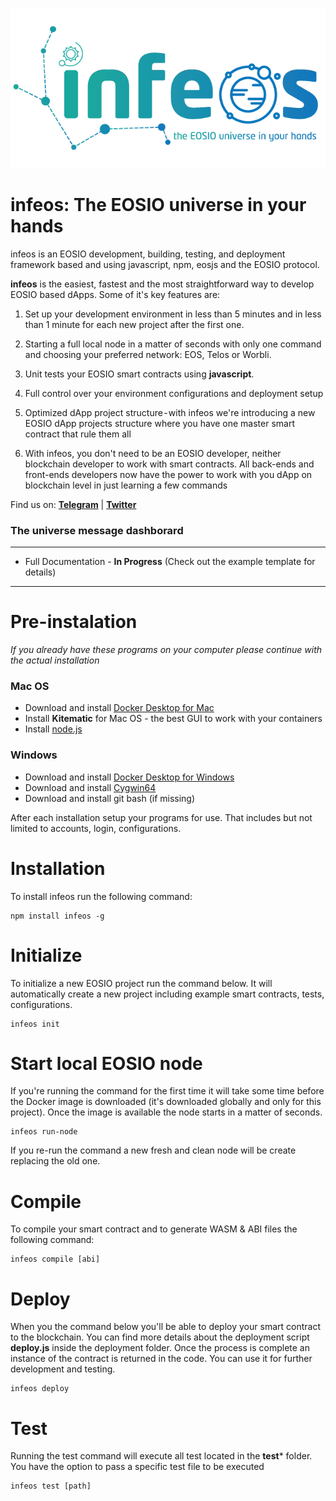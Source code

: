 <p align="center"><a href="https://t.me/infeos"><img src="infeos_logo.png" /></a></p>

# infeos: The EOSIO universe in your hands
infeos is an EOSIO development, building, testing, and deployment framework based and using javascript, npm, eosjs and the EOSIO protocol.

**infeos** is the easiest, fastest and the most straightforward way to develop EOSIO based dApps. Some of it's key features are:

1. Set up your development environment in less than 5 minutes and in less than 1 minute for each new project after the first one.
   
2. Starting a full local node in a matter of seconds with only one command and choosing your preferred network: EOS, Telos or Worbli.
   
3. Unit tests your EOSIO smart contracts using **javascript**. 
   
4. Full control over your environment configurations and deployment setup
   
5. Optimized dApp project structure - with infeos we're introducing a new EOSIO dApp projects structure where you have one master smart contract that rule them all
   
6. With infeos, you don't need to be an EOSIO developer, neither blockchain developer to work with smart contracts. All back-ends and front-ends developers now have the power to work with you dApp on blockchain level in just learning a few commands

Find us on: [**Telegram**](https://t.me/infeos) | [**Twitter**](https://twitter.com/infeos_io)

### The universe message dashborard
---
- Full Documentation - **In Progress** (Check out the example template for details)
---

# Pre-instalation
*If you already have these programs on your computer please continue with the actual installation*

### Mac OS
- Download and install [Docker Desktop for Mac](https://docs.docker.com/docker-for-mac/install/)
- Install **Kitematic** for Mac OS - the best GUI to work with your containers
- Install [node.js](https://nodejs.org/en/)

### Windows
- Download and install [Docker Desktop for Windows](https://docs.docker.com/docker-for-windows/install/)
- Download and install [Cygwin64](https://cygwin.com/install.html)
- Download and install git bash (if missing)

After each installation setup your programs for use. That includes but not limited to accounts, login, configurations.

# Installation

To install infeos run the following command:

```
npm install infeos -g
```

# Initialize

To initialize a new EOSIO project run the command below. It will automatically create a new project including example smart contracts, tests, configurations.

```
infeos init
```

# Start local EOSIO node

If you're running the command for the first time it will take some time before the Docker image is downloaded (it's downloaded globally and only for this project). Once the image is available the node starts in a matter of seconds. 

```
infeos run-node
```

If you re-run the command a new fresh and clean node will be create replacing the old one.


# Compile 

To compile your smart contract and to generate WASM & ABI files the following command:

```
infeos compile [abi]
```


# Deploy

When you the command below you'll be able to deploy your smart contract to the blockchain. You can find more details about the deployment script **deploy.js** inside the deployment folder. Once the process is complete an instance of the contract is returned in the code. You can use it for further development and testing.

```
infeos deploy
```

# Test

Running the test command will execute all test located in the **test*** folder. You have the option to pass a specific test file to be executed

```
infeos test [path]
```
